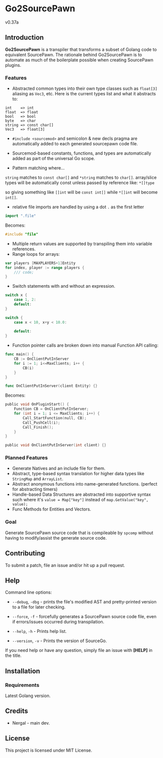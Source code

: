 # Go2SourcePawn
v0.37a

## Introduction

**Go2SourcePawn** is a transpiler that transforms a subset of Golang code to equivalent SourcePawn. The rationale behind Go2SourcePawn is to automate as much of the boilerplate possible when creating SourcePawn plugins.


### Features

* Abstracted common types into their own type classes such as `float[3]` aliasing as `Vec3`, etc.
Here is the current types list and what it abstracts to:
```
int    => int
float  => float
bool   => bool
byte   => char
string => const char[]
Vec3   => float[3]
```

* `#include <sourcemod>` and semicolon & new decls pragma are automatically added to each generated sourcepawn code file.

* Sourcemod-based constants, functions, and types are automatically added as part of the universal Go scope.

* Pattern matching where...

`string` matches to `const char[]`
and `*string` matches to `char[]`.
array/slice types will be automatically const unless passed by reference like: `*[]type`

so giving something like `[]int` will be `const int[]` while `*[]int` will become `int[]`.


* relative file imports are handled by using a dot `.` as the first letter
```go
import ".file"
```

Becomes:
```c
#include "file"
```

* Multiple return values are supported by transpiling them into variable references.
* Range loops for arrays:
```go
var players [MAXPLAYERS+1]Entity
for index, player := range players {
	/// code;
}
```

* Switch statements with and without an expression.
```go
switch x {
	case 1, 2:
	default:
}

switch {
	case x < 10, x+y < 10.0:
		
	default:
}
```

* Function pointer calls are broken down into manual Function API calling:
```go
func main() {
	CB := OnClientPutInServer
	for i := 1; i<=MaxClients; i++ {
		CB(i)
	}
}

func OnClientPutInServer(client Entity) {}
```
Becomes:
```c
public void OnPluginStart() {
	Function CB = OnClientPutInServer;
	for (int i = 1; i <= MaxClients; i++) {
		Call_StartFunction(null, CB);
		Call_PushCell(i);
		Call_Finish();
	}
}

public void OnClientPutInServer(int client) {}
```

### Planned Features
* Generate Natives and an include file for them.
* Abstract, type-based syntax translation for higher data types like `StringMap` and `ArrayList`.
* Abstract anonymous functions into name-generated functions. (perfect for abstracting timers)
* Handle-based Data Structures are abstracted into supportive syntax such where it's `value = Map["key"]` instead of `map.GetValue("key", value);`
* Func Methods for Entities and Vectors.

### Goal
Generate SourcePawn source code that is compileable by `spcomp` without having to modify/assist the generate source code.


## Contributing

To submit a patch, file an issue and/or hit up a pull request.

## Help

Command line options:
* `--debug`, `-dbg` - prints the file's modified AST and pretty-printed version to a file for later checking.

* `--force`, `-f` - forcefully generates a SourcePawn source code file, even if errors/issues occurred during transpilation.

* `--help`, `-h` - Prints help list.

* `--version`, `-v` - Prints the version of SourceGo.

If you need help or have any question, simply file an issue with **\[HELP\]** in the title.


## Installation

### Requirements
Latest Golang version.

## Credits

* Nergal - main dev.

## License
This project is licensed under MIT License.